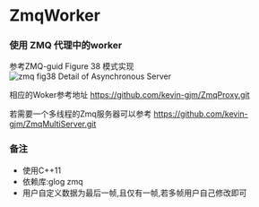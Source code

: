 # ZmqWorker
### 使用 ZMQ 代理中的worker
参考ZMQ-guid  Figure 38 模式实现
![zmq fig38 Detail of Asynchronous Server](https://github.com/imatix/zguide/raw/master/images/fig38.png)

相应的Woker参考地址
https://github.com/kevin-gjm/ZmqProxy.git


若需要一个多线程的Zmq服务器可以参考
https://github.com/kevin-gjm/ZmqMultiServer.git

### 备注
- 使用C++11
- 依赖库:glog zmq 
- 用户自定义数据为最后一帧,且仅有一帧,若多帧用户自己修改即可
